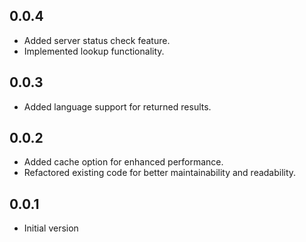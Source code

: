 ## 0.0.4

- Added server status check feature.
- Implemented lookup functionality.

## 0.0.3

- Added language support for returned results.

## 0.0.2

- Added cache option for enhanced performance.
- Refactored existing code for better maintainability and readability.

## 0.0.1

- Initial version